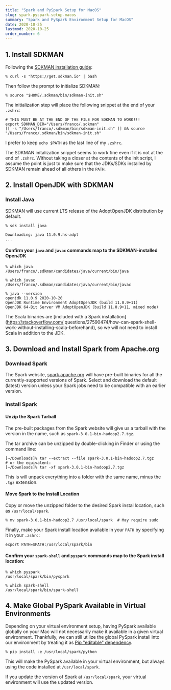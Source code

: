 ```yaml
---
title: "Spark and PySpark Setup for MacOS"
slug: spark-pyspark-setup-macos
summary: "Spark and PySpark Environment Setup for MacOS"
date: 2020-10-25
lastmod: 2020-10-25
order_number: 6
---
```


## 1. Install SDKMAN

Following the [SDKMAN installation guide](https://sdkman.io/install):

```shell
% curl -s "https://get.sdkman.io" | bash
```

Then follow the prompt to initialize SDKMAN:

```shell
% source "$HOME/.sdkman/bin/sdkman-init.sh"
```

The initialization step will place the following snippet at the end of your `.zshrc`:

```shell
# THIS MUST BE AT THE END OF THE FILE FOR SDKMAN TO WORK!!!
export SDKMAN_DIR="/Users/franco/.sdkman"
[[ -s "/Users/franco/.sdkman/bin/sdkman-init.sh" ]] && source "/Users/franco/.sdkman/bin/sdkman-init.sh"
```

I prefer to keep `echo $PATH` as the last line of my `.zshrc`.

The SDKMAN initalization snippet seems to work fine even if it is not at the end of `.zshrc`. Without taking a closer at the contents of the init script, I assume the point is just to make sure that the JDKs/SDKs installed by SDKMAN remain ahead of all others in the `PATH`.


## 2. Install OpenJDK with SDKMAN

### Install Java

SDKMAN will use current LTS release of the AdoptOpenJDK distribution by default.

```shell
% sdk install java

Downloading: java 11.0.9.hs-adpt
...
```

#### Confirm your `java` and `javac` commands map to the SDKMAN-installed OpenJDK

```shell
% which java
/Users/franco/.sdkman/candidates/java/current/bin/java

% which javac
/Users/franco/.sdkman/candidates/java/current/bin/javac

% java --version
openjdk 11.0.9 2020-10-20
OpenJDK Runtime Environment AdoptOpenJDK (build 11.0.9+11)
OpenJDK 64-Bit Server VM AdoptOpenJDK (build 11.0.9+11, mixed mode)
```

The Scala binaries are [included with a Spark installation](https://stackoverflow.com/
questions/27590474/how-can-spark-shell-work-without-installing-scala-beforehand),
so we will not need to install Scala in addition to the JDK.

## 3. Download and Install Spark from Apache.org

### Download Spark

The Spark website, [spark.apache.org](https://spark.apache.org/downloads) will have pre-built
binaries for all the currently-supported versions of Spark. Select and download the default
(latest) version unless your Spark jobs need to be compatible with an earlier version.

### Install Spark

#### Unzip the Spark Tarball

The pre-built packages from the Spark website will give us a tarball with the version
in the name, such as `spark-3.0.1-bin-hadoop2.7.tgz`.

The tar archive can be unzipped by double-clicking in Finder or using the command line:

```shell
[~/Downloads]% tar --extract --file spark-3.0.1-bin-hadoop2.7.tgz
# or the equivalent:
[~/Downloads]% tar -xf spark-3.0.1-bin-hadoop2.7.tgz
```

This is will unpack everything into a folder with the same name, minus the `.tgz` extension.

#### Move Spark to the Install Location

Copy or move the unzipped folder to the desired Spark instal location, such as `/usr/local/spark`.

```shell
% mv spark-3.0.1-bin-hadoop2.7 /usr/local/spark  # May require sudo
```

Finally, make your Spark install location available in your `PATH` by specifying
it in your `.zshrc`:

```shell
export PATH=$PATH:/usr/local/spark/bin
```

#### Confirm your `spark-shell` and `pyspark` commands map to the Spark install location:

```shell
% which pyspark
/usr/local/spark/bin/pyspark

% which spark-shell
/usr/local/spark/bin/spark-shell
```

## 4. Make Global PySpark Available in Virtual Environments

Depending on your virtual environment setup, having PySpark available globally on your Mac will not necessarily make it available in a given virtual environment. Thankfully, we can still utilize the global PySpark install
into our environment by treating it as  [Pip "editable" dependency](https://pip.pypa.io/en/stable/reference/pip_install/#editable-installs).

```shell
% pip install -e /usr/local/spark/python
```

This will make the PySpark available in your virtual environment, but always using the code installed at
`/usr/local/spark`.

If you update the version of Spark at `/usr/local/spark`, your virtual environment will use the updated version.